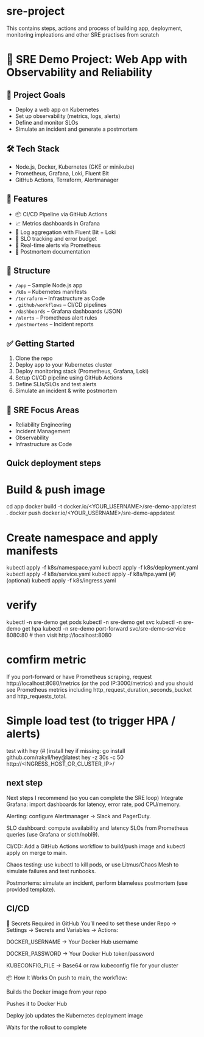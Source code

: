 # sre-project
This contains steps, actions and process of building app, deployment, monitoring impleations and other SRE practises from scratch 

# 🔧 SRE Demo Project: Web App with Observability and Reliability

## 📌 Project Goals
- Deploy a web app on Kubernetes
- Set up observability (metrics, logs, alerts)
- Define and monitor SLOs
- Simulate an incident and generate a postmortem

## 🛠️ Tech Stack
- Node.js, Docker, Kubernetes (GKE or minikube)
- Prometheus, Grafana, Loki, Fluent Bit
- GitHub Actions, Terraform, Alertmanager

## 🚀 Features
- 📦 CI/CD Pipeline via GitHub Actions
- 📈 Metrics dashboards in Grafana
- 📜 Log aggregation with Fluent Bit + Loki
- 📐 SLO tracking and error budget
- 🚨 Real-time alerts via Prometheus
- 🧾 Postmortem documentation

## 📂 Structure
- `/app` – Sample Node.js app
- `/k8s` – Kubernetes manifests
- `/terraform` – Infrastructure as Code
- `.github/workflows` – CI/CD pipelines
- `/dashboards` – Grafana dashboards (JSON)
- `/alerts` – Prometheus alert rules
- `/postmortems` – Incident reports

## ✅ Getting Started
1. Clone the repo
2. Deploy app to your Kubernetes cluster
3. Deploy monitoring stack (Prometheus, Grafana, Loki)
4. Setup CI/CD pipeline using GitHub Actions
5. Define SLIs/SLOs and test alerts
6. Simulate an incident & write postmortem

## 🧠 SRE Focus Areas
- Reliability Engineering
- Incident Management
- Observability
- Infrastructure as Code

##  Quick deployment steps
# Build & push image
cd app
docker build -t docker.io/<YOUR_USERNAME>/sre-demo-app:latest .
docker push docker.io/<YOUR_USERNAME>/sre-demo-app:latest

# Create namespace and apply manifests
kubectl apply -f k8s/namespace.yaml
kubectl apply -f k8s/deployment.yaml
kubectl apply -f k8s/service.yaml
kubectl apply -f k8s/hpa.yaml
(#)(optional) kubectl apply -f k8s/ingress.yaml

# verify
kubectl -n sre-demo get pods
kubectl -n sre-demo get svc
kubectl -n sre-demo get hpa
kubectl -n sre-demo port-forward svc/sre-demo-service 8080:80  # then visit http://localhost:8080

# comfirm metric
If you port-forward or have Prometheus scraping, request http://localhost:8080/metrics (or the pod IP:3000/metrics) and you should see Prometheus metrics including http_request_duration_seconds_bucket and http_requests_total.

# Simple load test (to trigger HPA / alerts)
test with hey
(# )install hey if missing: go install github.com/rakyll/hey@latest
hey -z 30s -c 50 http://<INGRESS_HOST_OR_CLUSTER_IP>/


## next step
Next steps I recommend (so you can complete the SRE loop)
Integrate Grafana: import dashboards for latency, error rate, pod CPU/memory.

Alerting: configure Alertmanager -> Slack and PagerDuty.

SLO dashboard: compute availability and latency SLOs from Prometheus queries (use Grafana or sloth/nobl9).

CI/CD: Add a GitHub Actions workflow to build/push image and kubectl apply on merge to main.

Chaos testing: use kubectl to kill pods, or use Litmus/Chaos Mesh to simulate failures and test runbooks.

Postmortems: simulate an incident, perform blameless postmortem (use provided template).

## CI/CD
🔐 Secrets Required in GitHub
You’ll need to set these under Repo → Settings → Secrets and Variables → Actions:

DOCKER_USERNAME → Your Docker Hub username

DOCKER_PASSWORD → Your Docker Hub token/password

KUBECONFIG_FILE → Base64 or raw kubeconfig file for your cluster

📦 How It Works
On push to main, the workflow:

Builds the Docker image from your repo

Pushes it to Docker Hub

Deploy job updates the Kubernetes deployment image

Waits for the rollout to complete

